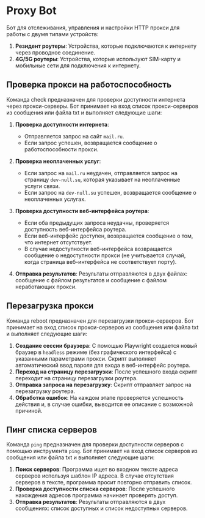 # Proxy Bot

Бот для отслеживания, управления и настройки HTTP прокси для работы с двумя типами устройств:

1. **Резидент роутеры**: Устройства, которые подключаются к интернету через проводное соединение.
2. **4G/5G роутеры**: Устройства, которые используют SIM-карту и мобильные сети для подключения к интернету.

## Проверка прокси на работоспособность

Команда check предназначен для проверки доступности интернета через прокси-серверы. Бот принимает на вход список прокси-серверов из сообщения или файла txt и выполняет следующие шаги:

1. **Проверка доступности интернета**:
   - Отправляется запрос на сайт `mail.ru`.
   - Если запрос успешен, возвращается сообщение о работоспособности прокси.
   
2. **Проверка неоплаченных услуг**:
   - Если запрос на `mail.ru` неудачен, отправляется запрос на страницу `dev-null.su`, которая указывает на неоплаченные услуги связи.
   - Если запрос на `dev-null.su` успешен, возвращается сообщение о неоплаченных услугах.

3. **Проверка доступности веб-интерфейса роутера**:
   - Если оба предыдущих запроса неудачны, проверяется доступность веб-интерфейса роутера.
   - Если веб-интерфейс доступен, возвращается сообщение о том, что интернет отсутствует.
   - В случае недоступности веб-интерфейса возвращается сообщение о недоступности прокси (не учитывается случай, когда страница веб-интерфейса не соответствует порту).
  
4. **Отправка результатов**: Результаты отправляются в двух файлах: сообщение с файлом результатов и сообщение с файлом неработающих прокси.

## Перезагрузка прокси

Команда reboot предназначен для перезагрузки прокси-серверов. Бот принимает на вход список прокси-серверов из сообщения или файла txt и выполняет следующие шаги:

1. **Создание сессии браузера**: С помощью Playwright создается новый браузер в `headless` режиме (без графического интерфейса) с указанными параметрами прокси. Скрипт выполняет автоматический ввод пароля для входа в веб-интерфейс роутера.
2. **Переход на страницу перезагрузки**: После успешного входа скрипт переходит на страницу перезагрузки роутера.
3. **Отправка запроса на перезагрузку**: Скрипт отправляет запрос на перезагрузку роутера.
4. **Обработка ошибок**: На каждом этапе проверяется успешность действия и, в случае ошибки, выводится ее описание с возможной причиной.

## Пинг списка серверов

Команда `ping` предназначен для проверки доступности серверов с помощью инструмента `ping`. Бот принимает на вход список серверов из сообщения или файла txt и выполняет следующие шаги:

1. **Поиск серверов**: Программа ищет во входном тексте адреса серверов используя шаблон IP адреса. В случае отсутствия серверов в тексте, программа просит повторно отправить список.
2. **Проверка доступности списка серверов**: После успешного нахождения адресов программа начинает проверять доступ.
3. **Отправка результатов**: Результаты отправляются в двух сообщениях: список доступных и список недоступных серверов.
